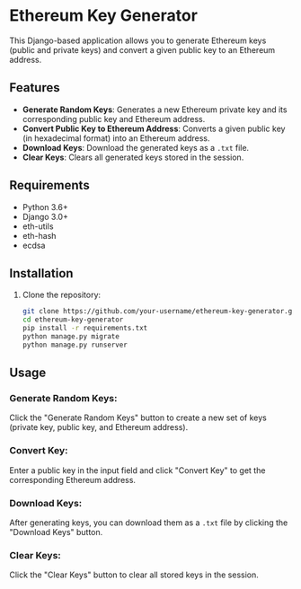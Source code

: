# Ethereum Key Generator

This Django-based application allows you to generate Ethereum keys (public and private keys) and convert a given public key to an Ethereum address.

## Features

- **Generate Random Keys**: Generates a new Ethereum private key and its corresponding public key and Ethereum address.
- **Convert Public Key to Ethereum Address**: Converts a given public key (in hexadecimal format) into an Ethereum address.
- **Download Keys**: Download the generated keys as a `.txt` file.
- **Clear Keys**: Clears all generated keys stored in the session.

## Requirements

- Python 3.6+
- Django 3.0+
- eth-utils
- eth-hash
- ecdsa

## Installation

1. Clone the repository:
   ```bash
   git clone https://github.com/your-username/ethereum-key-generator.git
   cd ethereum-key-generator
   pip install -r requirements.txt
   python manage.py migrate
   python manage.py runserver
   ```

## Usage

### Generate Random Keys:
Click the "Generate Random Keys" button to create a new set of keys (private key, public key, and Ethereum address).

### Convert Key:
Enter a public key in the input field and click "Convert Key" to get the corresponding Ethereum address.

### Download Keys:
After generating keys, you can download them as a `.txt` file by clicking the "Download Keys" button.

### Clear Keys:
Click the "Clear Keys" button to clear all stored keys in the session.
```
